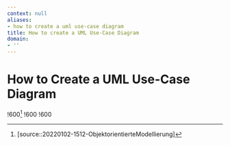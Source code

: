 ```yaml
---
context: null
aliases:
- how to create a uml use-case diagram
title: How to create a UML Use-Case Diagram
domain:
- ''
---
```


# How to Create a UML Use-Case Diagram

!600[^1]
!600
!600

[^1]: [source::20220102-1512-ObjektorientierteModellierung]
